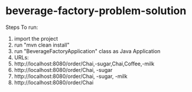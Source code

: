 # beverage-factory-problem-solution

Steps To run:
1. import the project
2. run "mvn clean install"
3. run "BeverageFactoryApplication" class as Java Application
4. URLs:
  1. http://localhost:8080/order/Chai,-sugar,Chai,Coffee,-milk
  2. http://localhost:8080/order/Chai, -sugar
  3. http://localhost:8080/order/Chai, -sugar, -milk
  4. http://localhost:8080/order/Chai
